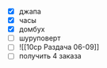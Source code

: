 - [x] джапа
- [x] часы
- [x] домбух
- [ ] шуруповерт
- [ ] ![[10ср Раздача 06-09]]
- [ ] получить 4 заказа